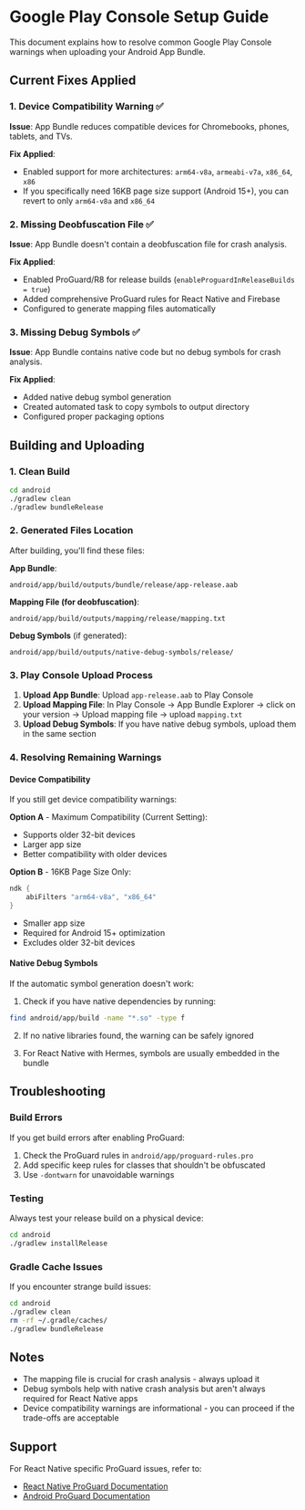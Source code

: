 # Google Play Console Setup Guide

This document explains how to resolve common Google Play Console warnings when uploading your Android App Bundle.

## Current Fixes Applied

### 1. Device Compatibility Warning ✅
**Issue**: App Bundle reduces compatible devices for Chromebooks, phones, tablets, and TVs.

**Fix Applied**: 
- Enabled support for more architectures: `arm64-v8a`, `armeabi-v7a`, `x86_64`, `x86`
- If you specifically need 16KB page size support (Android 15+), you can revert to only `arm64-v8a` and `x86_64`

### 2. Missing Deobfuscation File ✅
**Issue**: App Bundle doesn't contain a deobfuscation file for crash analysis.

**Fix Applied**:
- Enabled ProGuard/R8 for release builds (`enableProguardInReleaseBuilds = true`)
- Added comprehensive ProGuard rules for React Native and Firebase
- Configured to generate mapping files automatically

### 3. Missing Debug Symbols ✅
**Issue**: App Bundle contains native code but no debug symbols for crash analysis.

**Fix Applied**:
- Added native debug symbol generation
- Created automated task to copy symbols to output directory
- Configured proper packaging options

## Building and Uploading

### 1. Clean Build
```bash
cd android
./gradlew clean
./gradlew bundleRelease
```

### 2. Generated Files Location
After building, you'll find these files:

**App Bundle**:
```
android/app/build/outputs/bundle/release/app-release.aab
```

**Mapping File (for deobfuscation)**:
```
android/app/build/outputs/mapping/release/mapping.txt
```

**Debug Symbols** (if generated):
```
android/app/build/outputs/native-debug-symbols/release/
```

### 3. Play Console Upload Process

1. **Upload App Bundle**: Upload `app-release.aab` to Play Console
2. **Upload Mapping File**: In Play Console → App Bundle Explorer → click on your version → Upload mapping file → upload `mapping.txt`
3. **Upload Debug Symbols**: If you have native debug symbols, upload them in the same section

### 4. Resolving Remaining Warnings

#### Device Compatibility
If you still get device compatibility warnings:

**Option A** - Maximum Compatibility (Current Setting):
- Supports older 32-bit devices
- Larger app size
- Better compatibility with older devices

**Option B** - 16KB Page Size Only:
```gradle
ndk {
    abiFilters "arm64-v8a", "x86_64"
}
```
- Smaller app size
- Required for Android 15+ optimization
- Excludes older 32-bit devices

#### Native Debug Symbols
If the automatic symbol generation doesn't work:

1. Check if you have native dependencies by running:
```bash
find android/app/build -name "*.so" -type f
```

2. If no native libraries found, the warning can be safely ignored

3. For React Native with Hermes, symbols are usually embedded in the bundle

## Troubleshooting

### Build Errors
If you get build errors after enabling ProGuard:

1. Check the ProGuard rules in `android/app/proguard-rules.pro`
2. Add specific keep rules for classes that shouldn't be obfuscated
3. Use `-dontwarn` for unavoidable warnings

### Testing
Always test your release build on a physical device:

```bash
cd android
./gradlew installRelease
```

### Gradle Cache Issues
If you encounter strange build issues:

```bash
cd android
./gradlew clean
rm -rf ~/.gradle/caches/
./gradlew bundleRelease
```

## Notes

- The mapping file is crucial for crash analysis - always upload it
- Debug symbols help with native crash analysis but aren't always required for React Native apps
- Device compatibility warnings are informational - you can proceed if the trade-offs are acceptable

## Support

For React Native specific ProGuard issues, refer to:
- [React Native ProGuard Documentation](https://reactnative.dev/docs/signed-apk-android#enabling-proguard-to-reduce-the-size-of-the-apk-optional)
- [Android ProGuard Documentation](https://developer.android.com/studio/build/shrink-code) 